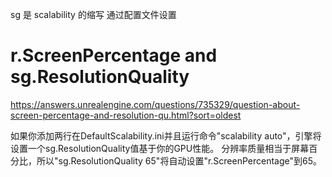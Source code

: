 sg 是 scalability 的缩写 通过配置文件设置
# r.ScreenPercentage and sg.ResolutionQuality

https://answers.unrealengine.com/questions/735329/question-about-screen-percentage-and-resolution-qu.html?sort=oldest

如果你添加两行在DefaultScalability.ini并且运行命令"scalability auto"，引擎将设置一个sg.ResolutionQuality值基于你的GPU性能。
分辨率质量相当于屏幕百分比，所以"sg.ResolutionQuality 65"将自动设置"r.ScreenPercentage"到65。